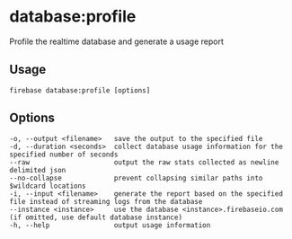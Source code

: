 # database:profile

Profile the realtime database and generate a usage report

## Usage
```
firebase database:profile [options]
```

## Options
```
-o, --output <filename>   save the output to the specified file
-d, --duration <seconds>  collect database usage information for the specified number of seconds
--raw                     output the raw stats collected as newline delimited json
--no-collapse             prevent collapsing similar paths into $wildcard locations
-i, --input <filename>    generate the report based on the specified file instead of streaming logs from the database
--instance <instance>     use the database <instance>.firebaseio.com (if omitted, use default database instance)
-h, --help                output usage information
```
